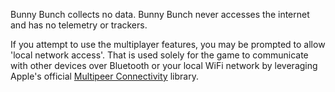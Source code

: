 Bunny Bunch collects no data. Bunny Bunch never accesses the internet and has no telemetry or trackers.

If you attempt to use the multiplayer features, you may be prompted to allow 'local network access'.  That is used solely for the game to communicate with other devices over Bluetooth or your local WiFi network by leveraging Apple's official [Multipeer Connectivity](https://developer.apple.com/documentation/multipeerconnectivity) library.
